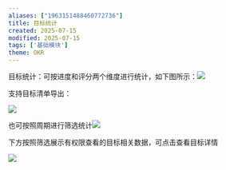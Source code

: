 ```yaml
---
aliases: ["1963151488460772736"]
title: 目标统计
created: 2025-07-15
modified: 2025-07-15
tags: ['基础模块']
theme: OKR
---
```


目标统计：可按进度和评分两个维度进行统计，如下图所示：![](https://myhelpdoc.oss-cn-heyuan.aliyuncs.com/mdimages/99785bc88a97fa3824bca44cd90964c1.jpg)

支持目标清单导出：

![](https://myhelpdoc.oss-cn-heyuan.aliyuncs.com/mdimages/7eb3514c9b448e8e44af7afe8b71682d.jpg)

也可按照周期进行筛选统计![](https://myhelpdoc.oss-cn-heyuan.aliyuncs.com/mdimages/6dd00cbb7a81f93ce8218ca0f0fddcee.jpg)

下方按照筛选展示有权限查看的目标相关数据，可点击查看目标详情

![](https://myhelpdoc.oss-cn-heyuan.aliyuncs.com/mdimages/be057504870e4b4da4eda8166b6ce230.jpg)


